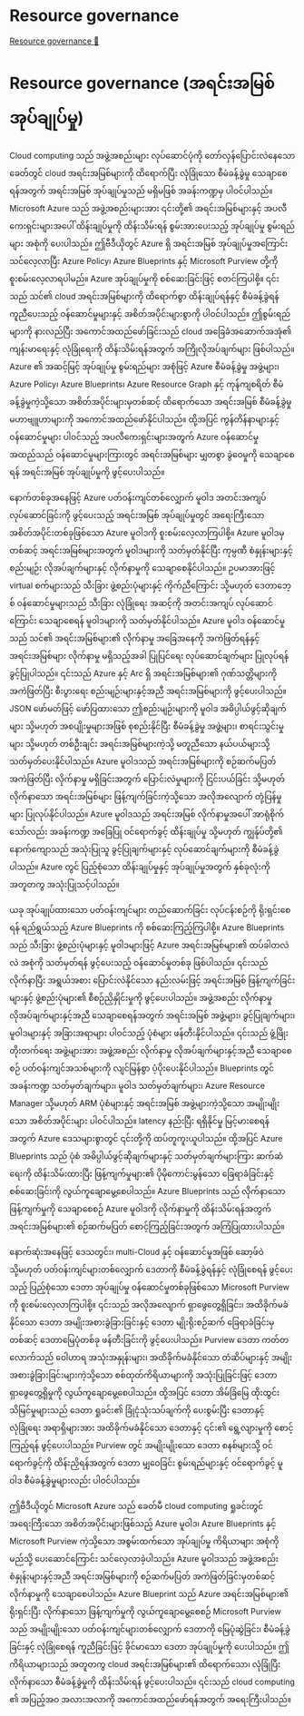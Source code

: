 # Resource governance

[Resource governance 🔗](https://www.coursera.org/learn/cybersecurity-management-and-compliance/lecture/KPeiM/resource-governance)

# Resource governance (အရင်းအမြစ် အုပ်ချုပ်မှု)

Cloud computing သည် အဖွဲ့အစည်းများ လုပ်ဆောင်ပုံကို တော်လှန်ပြောင်းလဲနေသော ခေတ်တွင် cloud အရင်းအမြစ်များကို ထိရောက်ပြီး လုံခြုံသော စီမံခန့်ခွဲမှု သေချာစေရန်အတွက် အရင်းအမြစ် အုပ်ချုပ်မှုသည် မရှိမဖြစ် အခန်းကဏ္ဍမှ ပါဝင်ပါသည်။ Microsoft Azure သည် အဖွဲ့အစည်းများအား ၎င်းတို့၏ အရင်းအမြစ်များနှင့် အပလီကေးရှင်းများအပေါ် ထိန်းချုပ်မှုကို ထိန်းသိမ်းရန် စွမ်းအားပေးသည့် အုပ်ချုပ်မှု စွမ်းရည်များ အစုံကို ပေးပါသည်။ ဤဗီဒီယိုတွင် Azure ရှိ အရင်းအမြစ် အုပ်ချုပ်မှုအကြောင်း သင်လေ့လာပြီး Azure Policy၊ Azure Blueprints နှင့် Microsoft Purview တို့ကို စူးစမ်းလေ့လာရပါမည်။ Azure အုပ်ချုပ်မှုကို စစ်ဆေးခြင်းဖြင့် စတင်ကြပါစို့။ ၎င်းသည် သင်၏ cloud အရင်းအမြစ်များကို ထိရောက်စွာ ထိန်းချုပ်ရန်နှင့် စီမံခန့်ခွဲရန် ကူညီပေးသည့် ဝန်ဆောင်မှုများနှင့် အစိတ်အပိုင်းများစွာကို ပါဝင်ပါသည်။ ဤစွမ်းရည်များကို နားလည်ပြီး အကောင်အထည်ဖော်ခြင်းသည် cloud အခြေခံအဆောက်အအုံ၏ ကျန်းမာရေးနှင့် လုံခြုံရေးကို ထိန်းသိမ်းရန်အတွက် အကြိုလိုအပ်ချက်များ ဖြစ်ပါသည်။ Azure ၏ အဆင့်မြင့် အုပ်ချုပ်မှု စွမ်းရည်များ အစုံဖြင့် Azure စီမံခန့်ခွဲမှု အဖွဲ့များ၊ Azure Policy၊ Azure Blueprints၊ Azure Resource Graph နှင့် ကုန်ကျစရိတ် စီမံခန့်ခွဲမှုကဲ့သို့သော အစိတ်အပိုင်းများမှတစ်ဆင့် ထိရောက်သော အရင်းအမြစ် စီမံခန့်ခွဲမှု မဟာဗျူဟာများကို အကောင်အထည်ဖော်နိုင်ပါသည်။ ထို့အပြင် ကွန်တိန်နာများနှင့် ဝန်ဆောင်မှုများ ပါဝင်သည့် အပလီကေးရှင်းများအတွက် Azure ဝန်ဆောင်မှု အထည်သည် ဝန်ဆောင်မှုများကြားတွင် အရင်းအမြစ်များ မျှတစွာ ခွဲဝေမှုကို သေချာစေရန် အရင်းအမြစ် အုပ်ချုပ်မှုကို ဖွင့်ပေးပါသည်။

နောက်တစ်ခုအနေဖြင့် Azure ပတ်ဝန်းကျင်တစ်လျှောက် မူဝါဒ အတင်းအကျပ် လုပ်ဆောင်ခြင်းကို ဖွင့်ပေးသည့် အရင်းအမြစ် အုပ်ချုပ်မှုတွင် အရေးကြီးသော အစိတ်အပိုင်းတစ်ခုဖြစ်သော Azure မူဝါဒကို စူးစမ်းလေ့လာကြပါစို့။ Azure မူဝါဒမှတစ်ဆင့် အရင်းအမြစ်များအတွက် မူဝါဒများကို သတ်မှတ်နိုင်ပြီး ကုမ္ပဏီ စံနှုန်းများနှင့် စည်းမျဉ်း လိုအပ်ချက်များနှင့် လိုက်နာမှုကို သေချာစေနိုင်ပါသည်။ ဥပမာအားဖြင့် virtual စက်များသည် သီးခြား ဖွဲ့စည်းပုံများနှင့် ကိုက်ညီကြောင်း သို့မဟုတ် ဒေတာဘေ့စ် ဝန်ဆောင်မှုများသည် သီးခြား လုံခြုံရေး အဆင့်ကို အတင်းအကျပ် လုပ်ဆောင်ကြောင်း သေချာစေရန် မူဝါဒများကို သတ်မှတ်နိုင်ပါသည်။ Azure မူဝါဒ ဝန်ဆောင်မှုသည် သင်၏ အရင်းအမြစ်များ၏ လိုက်နာမှု အခြေအနေကို အကဲဖြတ်ရန်နှင့် အရင်းအမြစ်များ လိုက်နာမှု မရှိသည့်အခါ ပြုပြင်ရေး လုပ်ဆောင်ချက်များ ပြုလုပ်ရန် ခွင့်ပြုပါသည်။ ၎င်းသည် Azure နှင့် Arc ရှိ အရင်းအမြစ်များ၏ ဂုဏ်သတ္တိများကို အကဲဖြတ်ပြီး စီးပွားရေး စည်းမျဉ်းများနှင့်အညီ အရင်းအမြစ်များကို ဖွင့်ပေးပါသည်။ JSON ဖော်မတ်ဖြင့် ဖော်ပြထားသော ဤစည်းမျဉ်းများကို မူဝါဒ အဓိပ္ပါယ်ဖွင့်ဆိုချက်များ သို့မဟုတ် အစပျိုးမှုများအဖြစ် စုစည်းနိုင်ပြီး စီမံခန့်ခွဲမှု အဖွဲ့များ၊ စာရင်းသွင်းမှုများ သို့မဟုတ် တစ်ဦးချင်း အရင်းအမြစ်များကဲ့သို့ မတူညီသော နယ်ပယ်များသို့ သတ်မှတ်ပေးနိုင်ပါသည်။ Azure မူဝါဒသည် အရင်းအမြစ်များကို စဉ်ဆက်မပြတ် အကဲဖြတ်ပြီး လိုက်နာမှု မရှိခြင်းအတွက် ပြောင်းလဲမှုများကို ငြင်းပယ်ခြင်း သို့မဟုတ် လိုက်နာသော အရင်းအမြစ်များ ဖြန့်ကျက်ခြင်းကဲ့သို့သော အလိုအလျောက် တုံ့ပြန်မှုများ ပြုလုပ်နိုင်ပါသည်။ Azure မူဝါဒသည် အရင်းအမြစ် လိုက်နာမှုအပေါ် အာရုံစိုက်သော်လည်း အခန်းကဏ္ဍ အခြေပြု ဝင်ရောက်ခွင့် ထိန်းချုပ်မှု သို့မဟုတ် ကျွန်ုပ်တို့၏ နောက်ကျောသည် အသုံးပြုသူ ခွင့်ပြုချက်များနှင့် လုပ်ဆောင်ချက်များကို စီမံခန့်ခွဲပါသည်။ Azure တွင် ပြည့်စုံသော ထိန်းချုပ်မှုနှင့် အုပ်ချုပ်မှုအတွက် နှစ်ခုလုံးကို အတူတကွ အသုံးပြုသင့်ပါသည်။

ယခု အုပ်ချုပ်ထားသော ပတ်ဝန်းကျင်များ တည်ဆောက်ခြင်း လုပ်ငန်းစဉ်ကို ရိုးရှင်းစေရန် ရည်ရွယ်သည့် Azure Blueprints ကို စစ်ဆေးကြည့်ကြပါစို့။ Azure Blueprints သည် သီးခြား ဖွဲ့စည်းပုံများနှင့် မူဝါဒများဖြင့် Azure အရင်းအမြစ်များ၏ ထပ်ခါတလဲလဲ အစုံကို သတ်မှတ်ရန် ဖွင့်ပေးသည့် ဝန်ဆောင်မှုတစ်ခု ဖြစ်ပါသည်။ ၎င်းသည် လိုက်နာပြီး အရွယ်အစား ပြောင်းလဲနိုင်သော နည်းလမ်းဖြင့် အရင်းအမြစ် ဖြန့်ကျက်ခြင်းများနှင့် ဖွဲ့စည်းပုံများ၏ စီစဉ်ညှိနှိုင်းမှုကို ဖွင့်ပေးပါသည်။ အဖွဲ့အစည်း လိုက်နာမှု လိုအပ်ချက်များနှင့်အညီ သေချာစေရန်အတွက် အရင်းအမြစ် အဖွဲ့များ၊ ခွင့်ပြုချက်များ၊ မူဝါဒများနှင့် အခြားအရာများ ပါဝင်သည့် ပုံစံများ ဖန်တီးနိုင်ပါသည်။ ၎င်းသည် ဖွံ့ဖြိုးတိုးတက်ရေး အဖွဲ့များအား အဖွဲ့အစည်း လိုက်နာမှု လိုအပ်ချက်များနှင့်အညီ သေချာစေစဉ် ပတ်ဝန်းကျင်အသစ်များကို လျင်မြန်စွာ ပံ့ပိုးပေးနိုင်ပါသည်။ Blueprints တွင် အခန်းကဏ္ဍ သတ်မှတ်ချက်များ၊ မူဝါဒ သတ်မှတ်ချက်များ၊ Azure Resource Manager သို့မဟုတ် ARM ပုံစံများနှင့် အရင်းအမြစ် အဖွဲ့များကဲ့သို့သော အမျိုးမျိုးသော အစိတ်အပိုင်းများ ပါဝင်ပါသည်။ latency နည်းပြီး ရရှိနိုင်မှု မြင့်မားစေရန်အတွက် Azure ဒေသများစွာတွင် ၎င်းတို့ကို ထပ်တူကူးယူပါသည်။ ထို့အပြင် Azure Blueprints သည် ပုံစံ အဓိပ္ပါယ်ဖွင့်ဆိုချက်များနှင့် သတ်မှတ်ချက်များကြား ဆက်ဆံရေးကို ထိန်းသိမ်းထားပြီး ဖြန့်ကျက်မှုများ၏ ပိုမိုကောင်းမွန်သော ခြေရာခံခြင်းနှင့် စစ်ဆေးခြင်းကို လွယ်ကူချောမွေ့စေပါသည်။ Azure Blueprints သည် လိုက်နာသော ဖြန့်ကျက်မှုကို သေချာစေစဉ် Azure မူဝါဒကို လိုက်နာမှုကို ထိန်းသိမ်းရန်အတွက် အရင်းအမြစ်များ၏ စဉ်ဆက်မပြတ် စောင့်ကြည့်ခြင်းအတွက် အကြံပြုထားပါသည်။

နောက်ဆုံးအနေဖြင့် ဒေသတွင်း၊ multi-Cloud နှင့် ဝန်ဆောင်မှုအဖြစ် ဆော့ဖ်ဝဲ သို့မဟုတ် ပတ်ဝန်းကျင်များတစ်လျှောက် ဒေတာကို စီမံခန့်ခွဲရန်နှင့် လုံခြုံစေရန် ဖွင့်ပေးသည့် ပြည့်စုံသော ဒေတာ အုပ်ချုပ်မှု ဝန်ဆောင်မှုတစ်ခုဖြစ်သော Microsoft Purview ကို စူးစမ်းလေ့လာကြပါစို့။ ၎င်းသည် အလိုအလျောက် ရှာဖွေတွေ့ရှိခြင်း၊ အထိခိုက်မခံနိုင်သော ဒေတာ အမျိုးအစားခွဲခြားခြင်းနှင့် ဒေတာ မျိုးရိုးစဉ်ဆက် ခြေရာခံခြင်းမှတစ်ဆင့် ဒေတာမြေပုံတစ်ခု ဖန်တီးခြင်းကို ဖွင့်ပေးပါသည်။ Purview ဒေတာ ကတ်တလောက်သည် ဝေါဟာရ အသုံးအနှုန်းများ၊ အထိခိုက်မခံနိုင်သော တံဆိပ်များနှင့် အမျိုးအစားခွဲခြားခြင်းများကဲ့သို့သော စစ်ထုတ်ကိရိယာများကို အသုံးပြုခြင်းဖြင့် ဒေတာ ရှာဖွေတွေ့ရှိမှုကို လွယ်ကူချောမွေ့စေပါသည်။ ထို့အပြင် ဒေတာ အိမ်ခြံမြေ ထိုးထွင်းသိမြင်မှုများသည် ဒေတာ ရှုခင်း၏ ခြုံငုံသုံးသပ်ချက်ကို ပေးစွမ်းပြီး ဒေတာနှင့် လုံခြုံရေး အရာရှိများအား အထိခိုက်မခံနိုင်သော ဒေတာနှင့် ၎င်း၏ ရွေ့လျားမှုကို စောင့်ကြည့်ရန် ဖွင့်ပေးပါသည်။ Purview တွင် အမျိုးမျိုးသော ဒေတာ စနစ်များသို့ ဝင်ရောက်ခွင့်ကို ထိန်းညှိရန်အတွက် ဒေတာ မျှဝေခြင်း စွမ်းရည်များနှင့် ဝင်ရောက်ခွင့် မူဝါဒ စီမံခန့်ခွဲမှုများလည်း ပါဝင်ပါသည်။

ဤဗီဒီယိုတွင် Microsoft Azure သည် ခေတ်မီ cloud computing ရှုခင်းတွင် အရေးကြီးသော အစိတ်အပိုင်းများဖြစ်သည့် Azure မူဝါဒ၊ Azure Blueprints နှင့် Microsoft Purview ကဲ့သို့သော အစွမ်းထက်သော အုပ်ချုပ်မှု ကိရိယာများ အစုံကို မည်သို့ ပေးဆောင်ကြောင်း သင်လေ့လာခဲ့ပါသည်။ Azure မူဝါဒသည် အဖွဲ့အစည်း စံနှုန်းများနှင့်အညီ အရင်းအမြစ်များကို စဉ်ဆက်မပြတ် အကဲဖြတ်ခြင်းမှတစ်ဆင့် လိုက်နာမှုကို သေချာစေပါသည်။ Azure Blueprint သည် Azure အရင်းအမြစ်များ၏ ရိုးရှင်းပြီး လိုက်နာသော ဖြန့်ကျက်မှုကို လွယ်ကူချောမွေ့စေစဉ် Microsoft Purview သည် အမျိုးမျိုးသော ပတ်ဝန်းကျင်များတစ်လျှောက် ဒေတာကို မြေပုံဆွဲခြင်း၊ စီမံခန့်ခွဲခြင်းနှင့် လုံခြုံစေရန် ကူညီခြင်းဖြင့် ခိုင်မာသော ဒေတာ အုပ်ချုပ်မှုကို ပေးပါသည်။ ဤကိရိယာများသည် အတူတကွ cloud အရင်းအမြစ်များ၏ ထိရောက်သော၊ လုံခြုံပြီး လိုက်နာသော စီမံခန့်ခွဲမှုကို ထိန်းသိမ်းရန် ဖွင့်ပေးပါသည်။ ၎င်းသည် cloud computing ၏ အပြည့်အဝ အလားအလာကို အကောင်အထည်ဖော်ရန်အတွက် အရေးကြီးပါသည်။

